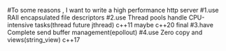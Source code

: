 #To some reasons , I want to write a high performance http server
#1.use RAII encapsulated file descriptors
#2.use Thread pools handle CPU-intensive tasks(thread future jthread)
  c++11 maybe c++20 final
#3.have Complete send buffer management(epollout)
#4.use Zero copy and views(string_view) 
  c++17
